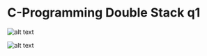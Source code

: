 # C-Programming Double Stack q1

![alt text](https://github.com/flashomer/C-Programming-Q11/blob/main/img/question.jpg?raw=true)


![alt text](https://github.com/flashomer/C-Programming-Q11/blob/main/img/screen.jpg?raw=true)
